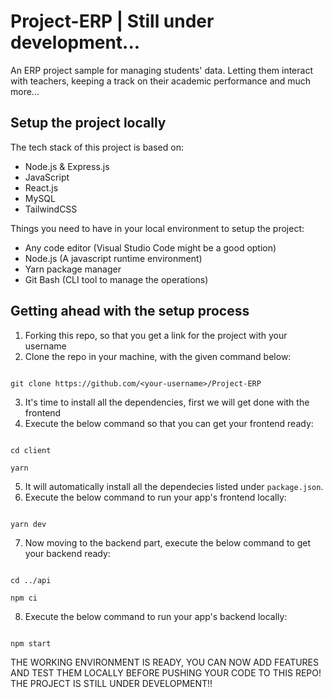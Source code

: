# Project-ERP | Still under development...
An ERP project sample for managing students' data. Letting them interact with teachers, keeping a track on their academic performance and much more...

## Setup the project locally 
The tech stack of this project is based on: 
  - Node.js & Express.js
  - JavaScript
  - React.js
  - MySQL
  - TailwindCSS

Things you need to have in your local environment to setup the project: 
  - Any code editor (Visual Studio Code might be a good option)
  - Node.js (A javascript runtime environment)
  - Yarn package manager
  - Git Bash (CLI tool to manage the operations)

## Getting ahead with the setup process

1. Forking this repo, so that you get a link for the project with your username
2. Clone the repo in your machine, with the given command below:
   
```

git clone https://github.com/<your-username>/Project-ERP

```
3. It's time to install all the dependencies, first we will get done with the frontend
4. Execute the below command so that you can get your frontend ready:
```

cd client

yarn

```
5. It will automatically install all the dependecies listed under `package.json`.
6. Execute the below command to run your app's frontend locally:
```

yarn dev

```
7. Now moving to the backend part, execute the below command to get your backend ready:
```

cd ../api

npm ci

```
8. Execute the below command to run your app's backend locally:
```

npm start

```

THE WORKING ENVIRONMENT IS READY, YOU CAN NOW ADD FEATURES AND TEST THEM LOCALLY BEFORE PUSHING YOUR CODE TO THIS REPO! 
THE PROJECT IS STILL UNDER DEVELOPMENT!!